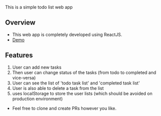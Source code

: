 This is a simple todo list web app

## Overview
- This web app is completely developed using ReactJS.
- [Demo](http://todo-list.josimar-lopes.surge.sh)

## Features
1. User can add new tasks
2. Then user can change status of the tasks (from todo to completed and vice-versa)
3. User can see the list of 'todo task list' and 'completed task list'
4. User is also able to delete a task from the list
5. uses localStorage to store the user lists (which should be avoided on production environment)

- Feel free to clone and create PRs however you like.
